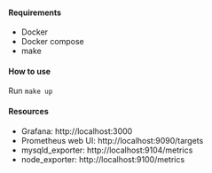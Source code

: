 #### Requirements
- Docker
- Docker compose
- make

#### How to use

Run `make up`


#### Resources

- Grafana: http://localhost:3000
- Prometheus web UI: http://localhost:9090/targets
- mysqld_exporter: http://localhost:9104/metrics
- node_exporter: http://localhost:9100/metrics

